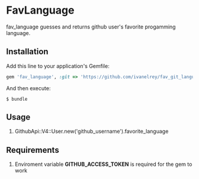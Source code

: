 # FavLanguage

fav_language guesses and returns github user's favorite progamming language.

## Installation

Add this line to your application's Gemfile:

```ruby
gem 'fav_language', :git => 'https://github.com/ivanelrey/fav_git_language.git'
```

And then execute:

    $ bundle


## Usage

1) GithubApi::V4::User.new('github_username').favorite_language

## Requirements

1) Enviroment variable **GITHUB_ACCESS_TOKEN** is required for the gem to work 
